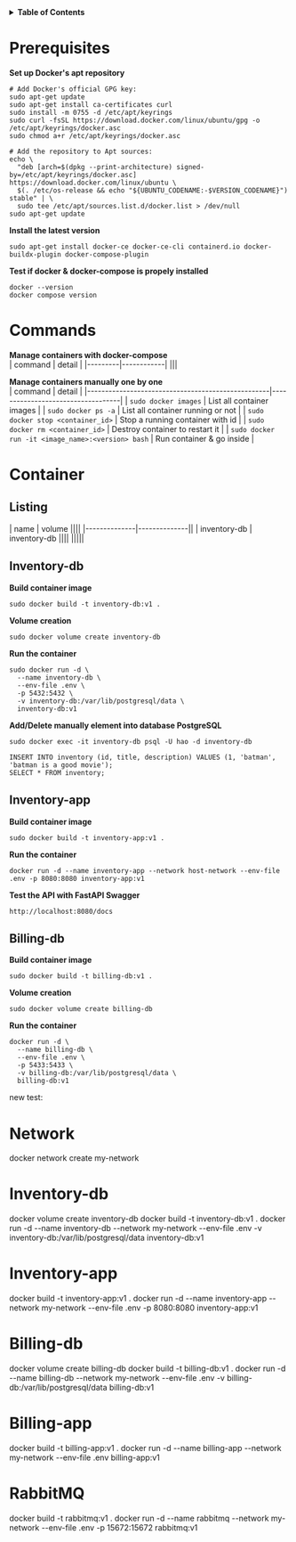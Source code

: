 <details>  
  <summary><strong>Table of Contents</strong></summary>  
  
  - [Prerequisites](#prerequisites)
  - [Commands](#commands)
  - [Container](#container)
    - [Listing](#listing)
    - [Inventory-db](#inventory-db)
    - [Inventory-app](#inventory-app)
    - [Billing-db](#billing-db)
</details>  



# Prerequisites
**Set up Docker's apt repository**    
```
# Add Docker's official GPG key:
sudo apt-get update
sudo apt-get install ca-certificates curl
sudo install -m 0755 -d /etc/apt/keyrings
sudo curl -fsSL https://download.docker.com/linux/ubuntu/gpg -o /etc/apt/keyrings/docker.asc
sudo chmod a+r /etc/apt/keyrings/docker.asc

# Add the repository to Apt sources:
echo \
  "deb [arch=$(dpkg --print-architecture) signed-by=/etc/apt/keyrings/docker.asc] https://download.docker.com/linux/ubuntu \
  $(. /etc/os-release && echo "${UBUNTU_CODENAME:-$VERSION_CODENAME}") stable" | \
  sudo tee /etc/apt/sources.list.d/docker.list > /dev/null
sudo apt-get update
```  

**Install the latest version**  
```
sudo apt-get install docker-ce docker-ce-cli containerd.io docker-buildx-plugin docker-compose-plugin
```  

**Test if docker & docker-compose is propely installed**    
```
docker --version
docker compose version
```  



# Commands
**Manage containers with docker-compose**  
| command | detail     |
|---------|------------|
|||

**Manage containers manually one by one**  
| command                                           | detail                            |
|---------------------------------------------------|-----------------------------------|
| `sudo docker images`                              | List all container images         |
| `sudo docker ps -a`                               | List all container running or not |
| `sudo docker stop <container_id>`                 | Stop a running container with id  |
| `sudo docker rm <container_id>`                   | Destroy container to restart it   |
| `sudo docker run -it <image_name>:<version> bash` | Run container & go inside         |



# Container
## Listing
| name         | volume       ||||
|--------------|--------------||
| inventory-db | inventory-db ||||
|||||


## Inventory-db

**Build container image**  
```
sudo docker build -t inventory-db:v1 .
```  

**Volume creation**  
```
sudo docker volume create inventory-db
```  

**Run the container**  
```
sudo docker run -d \
  --name inventory-db \
  --env-file .env \
  -p 5432:5432 \
  -v inventory-db:/var/lib/postgresql/data \
  inventory-db:v1
```  

**Add/Delete manually element into database PostgreSQL**  
```
sudo docker exec -it inventory-db psql -U hao -d inventory-db
```  

```
INSERT INTO inventory (id, title, description) VALUES (1, 'batman', 'batman is a good movie');
SELECT * FROM inventory;
```  


## Inventory-app

**Build container image**  
```
sudo docker build -t inventory-app:v1 .
```  

**Run the container**  
```
docker run -d --name inventory-app --network host-network --env-file .env -p 8080:8080 inventory-app:v1
```  

**Test the API with FastAPI Swagger**  
```
http://localhost:8080/docs
```  


## Billing-db

**Build container image**  
```
sudo docker build -t billing-db:v1 .
```  

**Volume creation**  
```
sudo docker volume create billing-db
```  

**Run the container**  
```
docker run -d \
  --name billing-db \
  --env-file .env \
  -p 5433:5433 \
  -v billing-db:/var/lib/postgresql/data \
  billing-db:v1
```  









new test:

# Network
docker network create my-network

# Inventory-db
docker volume create inventory-db
docker build -t inventory-db:v1 .
docker run -d --name inventory-db --network my-network --env-file .env -v inventory-db:/var/lib/postgresql/data inventory-db:v1

# Inventory-app
docker build -t inventory-app:v1 .
docker run -d --name inventory-app --network my-network --env-file .env -p 8080:8080 inventory-app:v1

# Billing-db
docker volume create billing-db
docker build -t billing-db:v1 .
docker run -d --name billing-db --network my-network --env-file .env -v billing-db:/var/lib/postgresql/data billing-db:v1

# Billing-app
docker build -t billing-app:v1 .
docker run -d --name billing-app --network my-network --env-file .env billing-app:v1

# RabbitMQ
docker build -t rabbitmq:v1 .
docker run -d --name rabbitmq --network my-network --env-file .env -p 15672:15672 rabbitmq:v1